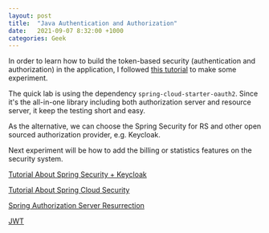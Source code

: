 ```yaml
---
layout: post
title:  "Java Authentication and Authorization"
date:   2021-09-07 8:32:00 +1000
categories: Geek
---
```


In order to learn how to build the token-based security (authentication and authorization) in the application, I followed [this tutorial](https://buddhiprabhath.medium.com/spring-boot-oauth-2-0-separating-authorization-service-and-resource-service-1641ebced1f0) to make some experiment.

The quick lab is using the dependency `spring-cloud-starter-oauth2`. Since it's the all-in-one library including both authorization server and resource server, it keep the testing short and easy.

As the alternative, we can choose the Spring Security for RS and other open sourced authorization provider, e.g. Keycloak.

Next experiment will be how to add the billing or statistics features on the security system.

[Tutorial About Spring Security + Keycloak](https://www.baeldung.com/rest-api-spring-oauth2-angular)

[Tutorial About Spring Cloud Security](https://www.baeldung.com/spring-cloud-security)

[Spring Authorization Server Resurrection](https://github.com/spring-projects/spring-authorization-server)

[JWT](https://jwt.io/introduction)